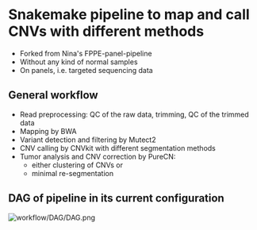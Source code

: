 # Snakemake pipeline to map and call CNVs with different methods

- Forked from Nina's FPPE-panel-pipeline
- Without any kind of normal samples
- On panels, i.e. targeted sequencing data

## General workflow

- Read preprocessing: QC of the raw data, trimming, QC of the trimmed data
- Mapping by BWA
- Variant detection and filtering by Mutect2
- CNV calling by CNVkit with different segmentation methods
- Tumor analysis and CNV correction by PureCN:
    - either clustering of CNVs or
    - minimal re-segmentation

## DAG of pipeline in its current configuration
![workflow/DAG/DAG.png](https://github.com/pedricolino/map-and-CNV-calling-benchmark/blob/main/workflow/DAG/DAG.png?raw=true)

